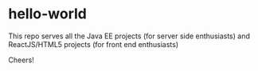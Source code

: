 # hello-world

This repo serves all the Java EE projects (for server side enthusiasts) and ReactJS/HTML5 projects (for front end enthusiasts)

Cheers!
